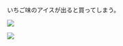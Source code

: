 いちご味のアイスが出ると買ってしまう。

![](https://photos.old.apkas.net/medium/202312/20231215-154334.webp)

![](https://photos.old.apkas.net/medium/202312/20231215-154439.webp)
